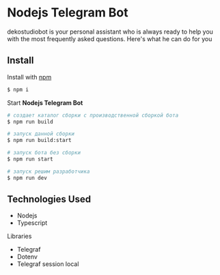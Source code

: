 # Nodejs Telegram Bot

dekostudiobot is your personal assistant who is always ready to help you with the most frequently asked questions. Here's what he can do for you

## Install

Install with [npm](https://www.npmjs.com/)

```bash
$ npm i
```

Start **Nodejs Telegram Bot**

```bash
# создает каталог сборки с производственной сборкой бота
$ npm run build

# запуск данной сборки
$ npm run build:start

# запуск бота без сборки
$ npm run start

# запуск решим разработчика
$ npm run dev
```

## Technologies Used

- Nodejs
- Typescript

Libraries

- Telegraf
- Dotenv
- Telegraf session local
